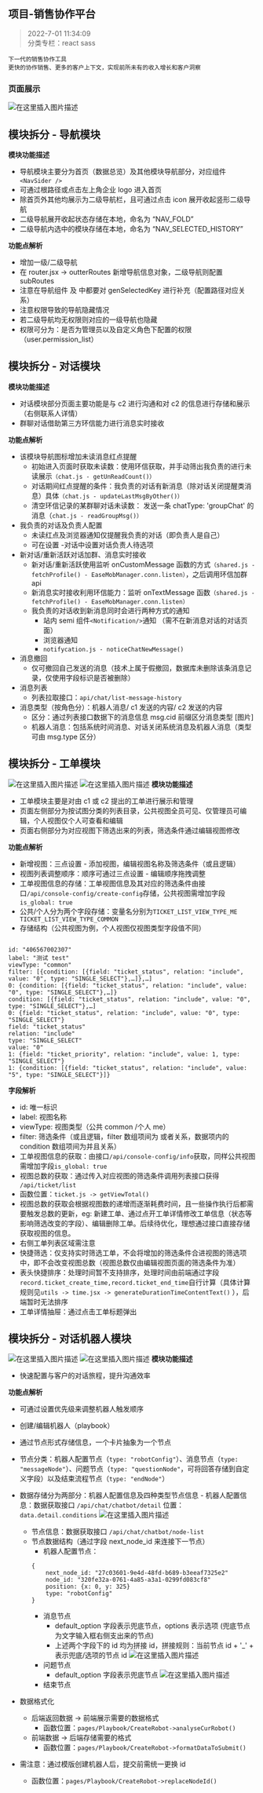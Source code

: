 ## 项目-销售协作平台

> 2022-7-01 11:34:09
> <br>分类专栏：react sass

```
下一代的销售协作工具
更快的协作销售、更多的客户上下文，实现前所未有的收入增长和客户洞察
```

### 页面展示

![在这里插入图片描述](https://img-blog.csdnimg.cn/bfbe325d448d462eab636f40a705c37e.png#pic_center)

## 模块拆分 - 导航模块

**模块功能描述**

- 导航模块主要分为首页（数据总览）及其他模块导航部分，对应组件 `<NavSider />`
- 可通过根路径或点击左上角企业 logo 进入首页
- 除首页外其他均展示为二级导航栏，且可通过点击 icon 展开收起竖形二级导航
- 二级导航展开收起状态存储在本地，命名为 “NAV_FOLD”
- 二级导航内选中的模块存储在本地，命名为 “NAV_SELECTED_HISTORY”

**功能点解析**

- 增加一级/二级导航
- 在 router.jsx -> outterRoutes 新增导航信息对象，二级导航则配置 subRoutes
- 注意在导航组件 <NavSider /> 及 <SubSiderApp/> 中都要对 genSelectedKey 进行补充（配置路径对应关系）
- 注意权限导致的导航隐藏情况
- 若二级导航均无权限则对应的一级导航也隐藏
- 权限可分为：是否为管理员以及自定义角色下配置的权限（user.permission_list）

## 模块拆分 - 对话模块

**模块功能描述**

- 对话模块部分页面主要功能是与 c2 进行沟通和对 c2 的信息进行存储和展示（右侧联系人详情）
- 群聊对话借助第三方环信能力进行消息实时接收

**功能点解析**

- 该模块导航图标增加未读消息红点提醒
  - 初始进入页面时获取未读数：使用环信获取，并手动筛出我负责的进行未读展示`（chat.js - getUnReadCount()）`
  - 对话期间红点提醒的条件：我负责的对话有新消息（除对话关闭提醒类消息）具体`（chat.js - updateLastMsgByOther()）`
  - 清空环信记录的某群聊对话未读数： 发送一条 chatType: 'groupChat' 的消息（`chat.js - readGroupMsg()）`
- 我负责的对话及负责人配置
  - 未读红点及浏览器通知仅提醒我负责的对话（即负责人是自己）
  - 可在设置 -对话中设置对话负责人待选项
- 新对话/重新活跃对话加群、消息实时接收
  - 新对话/重新活跃使用监听 onCustomMessage 函数的方式`（shared.js - fetchProfile() - EaseMobManager.conn.listen）`，之后调用环信加群 api
  - 新消息实时接收利用环信能力：监听 onTextMessage 函数`（shared.js - fetchProfile() - EaseMobManager.conn.listen）`
  - 我负责的对话收到新消息同时会进行两种方式的通知
    - 站内 semi 组件`<Notification/>`通知 （需不在新消息对话的对话页面）
    - 浏览器通知
    - `notifycation.js - noticeChatNewMessage()`
- 消息撤回
  - 仅可撤回自己发送的消息（技术上属于假撤回，数据库未删除该条消息记录，仅使用字段标识是否被删除）
- 消息列表
  - 列表拉取接口：`api/chat/list-message-history`
- 消息类型（按角色分）：机器人消息/ c1 发送的内容/ c2 发送的内容
  - 区分：通过列表接口数据下的消息信息 msg.cid 前缀区分消息类型
    [图片]
  - 机器人消息：包括系统时间消息、对话关闭系统消息及机器人消息（类型可由 msg.type 区分）

## 模块拆分 - 工单模块

![在这里插入图片描述](https://img-blog.csdnimg.cn/cbd80f9c417447359307bd5c72a33891.png)
![在这里插入图片描述](https://img-blog.csdnimg.cn/044fbcff1bc34d5ab5f6354ed5991944.png)
**模块功能描述**

- 工单模块主要是对由 c1 或 c2 提出的工单进行展示和管理
- 页面左侧部分为按试图分类的列表目录，公共视图全员可见、仅管理员可编辑，个人视图仅个人可查看和编辑
- 页面右侧部分为对应视图下筛选出来的列表，筛选条件通过编辑视图修改

**功能点解析**

- 新增视图：三点设置 - 添加视图，编辑视图名称及筛选条件（或且逻辑）
- 视图列表调整顺序：顺序可通过三点设置 - 编辑顺序拖拽调整
- 工单视图信息的存储：工单视图信息及其对应的筛选条件由接口`/api/console-config/create-config`存储，公共视图需增加字段`is_global: true`
- 公共/个人分为两个字段存储：变量名分别为`TICKET_LIST_VIEW_TYPE_ME TICKET_LIST_VIEW_TYPE_COMMON`
- 存储结构（公共视图为例，个人视图仅视图类型字段值不同）

```

id: "406567002307"
label: "测试 test"
viewType: "common"
filter: [{condition: [{field: "ticket_status", relation: "include", value: "0", type: "SINGLE_SELECT"},…]},…]
0: {condition: [{field: "ticket_status", relation: "include", value: "0", type: "SINGLE_SELECT"},…]}
condition: [{field: "ticket_status", relation: "include", value: "0", type: "SINGLE_SELECT"},…]
0: {field: "ticket_status", relation: "include", value: "0", type: "SINGLE_SELECT"}
field: "ticket_status"
relation: "include"
type: "SINGLE_SELECT"
value: "0"
1: {field: "ticket_priority", relation: "include", value: 1, type: "SINGLE_SELECT"}
1: {condition: [{field: "ticket_status", relation: "include", value: "5", type: "SINGLE_SELECT"}]}

```

**字段解析**

- id: 唯一标识
- label: 视图名称
- viewType: 视图类型（公共 common /个人 me）
- filter: 筛选条件（或且逻辑，filter 数组项间为 或者关系，数据项内的 condition 数组项间为并且关系）
- 工单视图信息的获取：由接口`/api/console-config/info`获取，同样公共视图需增加字段`is_global: true`
- 视图总数的获取：通过传入对应视图的筛选条件调用列表接口获得 `/api/ticket/list`
- 函数位置：`ticket.js -> getViewTotal()`
- 视图总数的获取会根据视图数的递增而逐渐耗费时间，且一些操作执行后都需要触发总数的更新，eg: 新建工单、通过点开工单详情修改工单信息（状态等影响筛选改变的字段）、编辑删除工单。后续待优化，理想通过接口直接存储获取视图的信息。
- 右侧工单列表区域需注意
- 快捷筛选：仅支持实时筛选工单，不会将增加的筛选条件合进视图的筛选项中，即不会改变视图总数（视图总数仅由编辑视图页面的筛选条件为准）
- 表头快捷排序：处理时间暂不支持排序，处理时间由前端通过字段`record.ticket_create_time,record.ticket_end_time`自行计算（具体计算规则见`utils -> time.jsx -> generateDurationTimeContentText()` ），后端暂时无法排序
- 工单详情抽屉：通过点击工单标题弹出

## 模块拆分 - 对话机器人模块

![在这里插入图片描述](https://img-blog.csdnimg.cn/966808173b494713915712a2fc65a0f7.png)
![在这里插入图片描述](https://img-blog.csdnimg.cn/8a5da506acf541a4848786b4377e2404.png)
**模块功能描述**

- 快速配置与客户的对话旅程，提升沟通效率

**功能点解析**

- 可通过设置优先级来调整机器人触发顺序
- 创建/编辑机器人（playbook）

- 通过节点形式存储信息，一个卡片抽象为一个节点
- 节点分类：机器人配置节点（`type: "robotConfig"`）、消息节点（`type: "messageNode"`）、问题节点（`type: "questionNode"`，可将回答存储到自定义字段）以及结束流程节点（`type: "endNode"`）
- 数据存储分为两部分：机器人配置信息及四种类型节点信息 - 机器人配置信息：数据获取接口 `/api/chat/chatbot/detail` 位置：`data.detail.conditions`
  ![在这里插入图片描述](https://img-blog.csdnimg.cn/30756061124145d5a6532f5df4c37c9b.png#pic_center)

  - 节点信息：数据获取接口 `/api/chat/chatbot/node-list`
  - 节点数据结构（通过字段 next_node_id 来连接下一节点）
    - 机器人配置节点：
    ```
    {
        next_node_id: "27c03601-9e4d-48fd-b689-b3eeaf7325e2"
        node_id: "320fe32a-0761-4a85-a3a1-0299fd083cf8"
        position: {x: 0, y: 325}
        type: "robotConfig"
    }
    ```
    - 消息节点
      - default_option 字段表示兜底节点，options 表示选项 (兜底节点为文字输入框右侧支出来的节点)
      - 上述两个字段下的 id 均为拼接 id，拼接规则：当前节点 id + '\_' + 表示兜底/选项的节点 id ![在这里插入图片描述](https://img-blog.csdnimg.cn/57ea50a00c924bd19c87cf85bc9729e8.png#pic_center)
    - 问题节点
      - default_option 字段表示兜底节点
        ![在这里插入图片描述](https://img-blog.csdnimg.cn/2b1ca8d5c9c24264887e224bf9ecc446.png#pic_center)
    - 结束节点

- 数据格式化
  - 后端返回数据 -> 前端展示需要的数据格式
    - 函数位置：`pages/Playbook/CreateRobot->analyseCurRobot()`
  - 前端数据 -> 后端存储需要的格式
    - 函数位置：`pages/Playbook/CreateRobot->formatDataToSubmit()`
- 需注意：通过模版创建机器人后，提交前需统一更换 id
  - 函数位置：`pages/Playbook/CreateRobot->replaceNodeId()`

```

```
